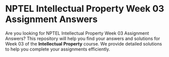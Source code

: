 # NPTEL Intellectual Property Week 03 Assignment Answers

Are you looking for NPTEL Intellectual Property Week 03 Assignment Answers? This repository will help you find your answers and solutions for Week 03 of the **Intellectual Property** course. We provide detailed solutions to help you complete your assignments efficiently.